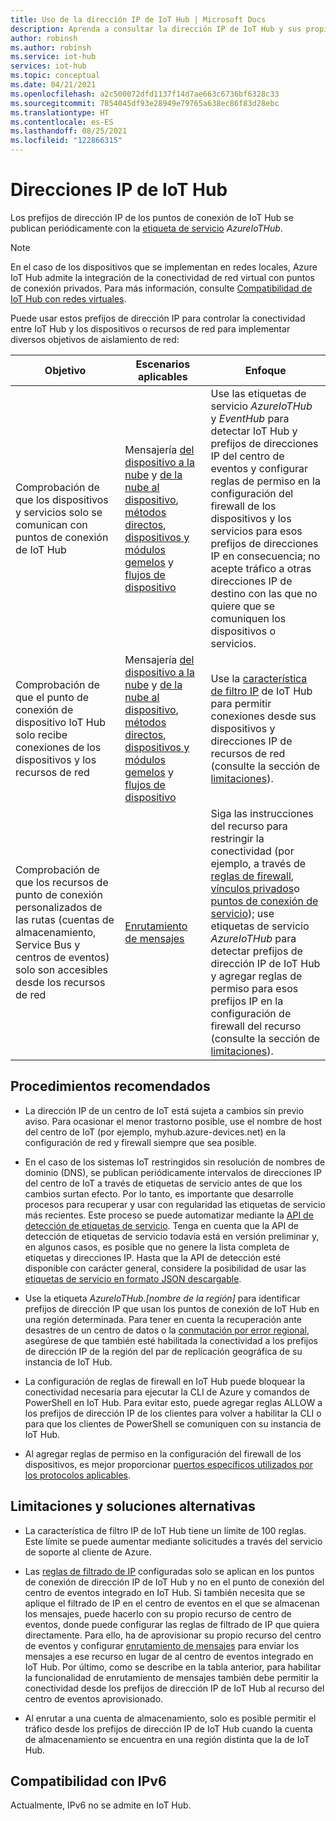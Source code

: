 ```yaml
---
title: Uso de la dirección IP de IoT Hub | Microsoft Docs
description: Aprenda a consultar la dirección IP de IoT Hub y sus propiedades. La dirección IP de IoT Hub puede cambiar durante determinados escenarios, como la recuperación ante desastres o la conmutación por error regional.
author: robinsh
ms.author: robinsh
ms.service: iot-hub
services: iot-hub
ms.topic: conceptual
ms.date: 04/21/2021
ms.openlocfilehash: a2c500072dfd1137f14d7ae663c6736bf6328c33
ms.sourcegitcommit: 7854045df93e28949e79765a638ec86f83d28ebc
ms.translationtype: HT
ms.contentlocale: es-ES
ms.lasthandoff: 08/25/2021
ms.locfileid: "122866315"
---
```

# <a name="iot-hub-ip-addresses"></a>Direcciones IP de IoT Hub

Los prefijos de dirección IP de los puntos de conexión de IoT Hub se publican periódicamente con la [etiqueta de servicio](../virtual-network/service-tags-overview.md) _AzureIoTHub_.

> [!NOTE]
> En el caso de los dispositivos que se implementan en redes locales, Azure IoT Hub admite la integración de la conectividad de red virtual con puntos de conexión privados. Para más información, consulte [Compatibilidad de IoT Hub con redes virtuales](./virtual-network-support.md).


Puede usar estos prefijos de dirección IP para controlar la conectividad entre IoT Hub y los dispositivos o recursos de red para implementar diversos objetivos de aislamiento de red:

| Objetivo | Escenarios aplicables | Enfoque |
|------|-----------|----------|
| Comprobación de que los dispositivos y servicios solo se comunican con puntos de conexión de IoT Hub | Mensajería [del dispositivo a la nube](./iot-hub-devguide-messaging.md) y [de la nube al dispositivo](./iot-hub-devguide-messages-c2d.md), [métodos directos](./iot-hub-devguide-direct-methods.md), [dispositivos y módulos gemelos](./iot-hub-devguide-device-twins.md) y [flujos de dispositivo](./iot-hub-device-streams-overview.md) | Use las etiquetas de servicio _AzureIoTHub_ y _EventHub_ para detectar IoT Hub y prefijos de direcciones IP del centro de eventos y configurar reglas de permiso en la configuración del firewall de los dispositivos y los servicios para esos prefijos de direcciones IP en consecuencia; no acepte tráfico a otras direcciones IP de destino con las que no quiere que se comuniquen los dispositivos o servicios. |
| Comprobación de que el punto de conexión de dispositivo IoT Hub solo recibe conexiones de los dispositivos y los recursos de red | Mensajería [del dispositivo a la nube](./iot-hub-devguide-messaging.md) y [de la nube al dispositivo](./iot-hub-devguide-messages-c2d.md), [métodos directos](./iot-hub-devguide-direct-methods.md), [dispositivos y módulos gemelos](./iot-hub-devguide-device-twins.md) y [flujos de dispositivo](./iot-hub-device-streams-overview.md) | Use la [característica de filtro IP](iot-hub-ip-filtering.md) de IoT Hub para permitir conexiones desde sus dispositivos y direcciones IP de recursos de red (consulte la sección de [limitaciones](#limitations-and-workarounds)). | 
| Comprobación de que los recursos de punto de conexión personalizados de las rutas (cuentas de almacenamiento, Service Bus y centros de eventos) solo son accesibles desde los recursos de red | [Enrutamiento de mensajes](./iot-hub-devguide-messages-d2c.md) | Siga las instrucciones del recurso para restringir la conectividad (por ejemplo, a través de [reglas de firewall](../storage/common/storage-network-security.md), [vínculos privados](../private-link/private-endpoint-overview.md)o [puntos de conexión de servicio](../virtual-network/virtual-network-service-endpoints-overview.md)); use etiquetas de servicio _AzureIoTHub_ para detectar prefijos de dirección IP de IoT Hub y agregar reglas de permiso para esos prefijos IP en la configuración de firewall del recurso (consulte la sección de [limitaciones](#limitations-and-workarounds)). |

## <a name="best-practices"></a>Procedimientos recomendados

* La dirección IP de un centro de IoT está sujeta a cambios sin previo aviso. Para ocasionar el menor trastorno posible, use el nombre de host del centro de IoT (por ejemplo, myhub.azure-devices.net) en la configuración de red y firewall siempre que sea posible. 

* En el caso de los sistemas IoT restringidos sin resolución de nombres de dominio (DNS), se publican periódicamente intervalos de direcciones IP del centro de IoT a través de etiquetas de servicio antes de que los cambios surtan efecto. Por lo tanto, es importante que desarrolle procesos para recuperar y usar con regularidad las etiquetas de servicio más recientes. Este proceso se puede automatizar mediante la [API de detección de etiquetas de servicio](../virtual-network/service-tags-overview.md#service-tags-on-premises). Tenga en cuenta que la API de detección de etiquetas de servicio todavía está en versión preliminar y, en algunos casos, es posible que no genere la lista completa de etiquetas y direcciones IP. Hasta que la API de detección esté disponible con carácter general, considere la posibilidad de usar las [etiquetas de servicio en formato JSON descargable](../virtual-network/service-tags-overview.md#discover-service-tags-by-using-downloadable-json-files). 


* Use la etiqueta *AzureIoTHub.[nombre de la región]* para identificar prefijos de dirección IP que usan los puntos de conexión de IoT Hub en una región determinada. Para tener en cuenta la recuperación ante desastres de un centro de datos o la [conmutación por error regional](iot-hub-ha-dr.md), asegúrese de que también esté habilitada la conectividad a los prefijos de dirección IP de la región del par de replicación geográfica de su instancia de IoT Hub.

* La configuración de reglas de firewall en IoT Hub puede bloquear la conectividad necesaria para ejecutar la CLI de Azure y comandos de PowerShell en IoT Hub. Para evitar esto, puede agregar reglas ALLOW a los prefijos de dirección IP de los clientes para volver a habilitar la CLI o para que los clientes de PowerShell se comuniquen con su instancia de IoT Hub.  

* Al agregar reglas de permiso en la configuración del firewall de los dispositivos, es mejor proporcionar [puertos específicos utilizados por los protocolos aplicables](./iot-hub-devguide-protocols.md#port-numbers).

## <a name="limitations-and-workarounds"></a>Limitaciones y soluciones alternativas

* La característica de filtro IP de IoT Hub tiene un límite de 100 reglas. Este límite se puede aumentar mediante solicitudes a través del servicio de soporte al cliente de Azure. 

* Las [reglas de filtrado de IP](iot-hub-ip-filtering.md) configuradas solo se aplican en los puntos de conexión de dirección IP de IoT Hub y no en el punto de conexión del centro de eventos integrado en IoT Hub. Si también necesita que se aplique el filtrado de IP en el centro de eventos en el que se almacenan los mensajes, puede hacerlo con su propio recurso de centro de eventos, donde puede configurar las reglas de filtrado de IP que quiera directamente. Para ello, ha de aprovisionar su propio recurso del centro de eventos y configurar [enrutamiento de mensajes](./iot-hub-devguide-messages-d2c.md) para enviar los mensajes a ese recurso en lugar de al centro de eventos integrado en IoT Hub. Por último, como se describe en la tabla anterior, para habilitar la funcionalidad de enrutamiento de mensajes también debe permitir la conectividad desde los prefijos de dirección IP de IoT Hub al recurso del centro de eventos aprovisionado.

* Al enrutar a una cuenta de almacenamiento, solo es posible permitir el tráfico desde los prefijos de dirección IP de IoT Hub cuando la cuenta de almacenamiento se encuentra en una región distinta que la de IoT Hub.

## <a name="support-for-ipv6"></a>Compatibilidad con IPv6 

Actualmente, IPv6 no se admite en IoT Hub.

